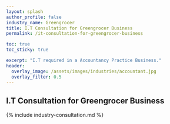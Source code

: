 ```yaml
---
layout: splash 
author_profile: false 
industry_name: Greengrocer
title: I.T Consultation for Greengrocer Business
permalink: /it-consultation-for-greengrocer-business

toc: true
toc_sticky: true

excerpt: "I.T required in a Accountancy Practice Business."
header:
  overlay_image: /assets/images/industries/accountant.jpg
  overlay_filter: 0.5 
---
```


## I.T Consultation for Greengrocer Business

{% include industry-consultation.md %}
